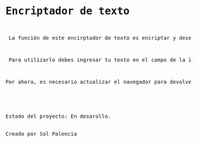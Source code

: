 <pre>
<h1>Encriptador de texto</h1>
<p> La función de este encirptador de texto es encriptar y desencriptar texto de acuerdo a una clave secreta.</p>
<p> Para utilizarlo debes ingresar tu texto en el campo de la izquierda, presionar el botón adecuado y a la derecha verás el resultado. Puedes utilizar el botón copiar para copiar el texto y revertir la encriptación o para compartir un mensaje secreto con otra persona.</p>
<p>Por ahora, es necesario actualizar el navegador para devolver el juego a su estado inicial.</p>


  
Estado del proyecto: En desarollo.


Creado por Sol Palencia
</pre>
